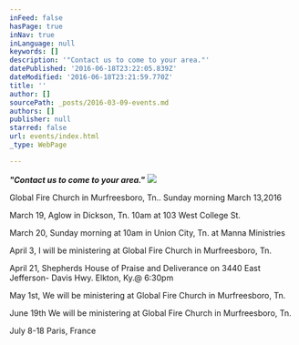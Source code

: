 ```yaml
---
inFeed: false
hasPage: true
inNav: true
inLanguage: null
keywords: []
description: '"Contact us to come to your area."'
datePublished: '2016-06-18T23:22:05.839Z'
dateModified: '2016-06-18T23:21:59.770Z'
title: ''
author: []
sourcePath: _posts/2016-03-09-events.md
authors: []
publisher: null
starred: false
url: events/index.html
_type: WebPage

---
```

**_"Contact us to come to your area."_**
![](https://the-grid-user-content.s3-us-west-2.amazonaws.com/5ae5cb15-3973-4401-ac2d-5ae1ee1cda6e.jpg)

Global Fire Church in Murfreesboro, Tn.. Sunday morning March 13,2016

March 19, Aglow in Dickson, Tn. 10am at 103 West College St.

March 20, Sunday morning at 10am in Union City, Tn. at Manna Ministries

April 3, I will be ministering at Global Fire Church in Murfreesboro, Tn. 

April 21, Shepherds House of Praise and Deliverance on 3440 East Jefferson- Davis Hwy. Elkton, Ky.@ 6:30pm

May 1st, We will be ministering at Global Fire Church in Murfreesboro, Tn. 

June 19th We will be ministering at Global Fire Church in Murfreesboro, Tn. 

July 8-18 Paris, France